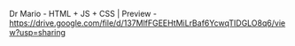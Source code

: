 Dr Mario - HTML + JS + CSS
 | Preview - https://drive.google.com/file/d/137MlfFGEEHtMiLrBaf6YcwqTIDGLO8q6/view?usp=sharing
